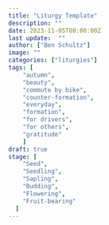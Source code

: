 ```yaml
---
title: "Liturgy Template"
description: ""
date: 2023-11-05T08:00:00Z
last update:  ""
author: ["Ben Schultz"]
image: ""
categories: ["liturgies"]
tags: [
	"autumn",
	"beauty",
	"commute by bike",
	"counter-formation",
	"everyday",
	"formation",
	"for drivers",
	"for others",
	"gratitude"
	]
draft: true
stage: [
	"Seed",
	"Seedling",
	"Sapling",
	"Budding",
	"Flowering",
	"Fruit-bearing"
  ]
---
```

